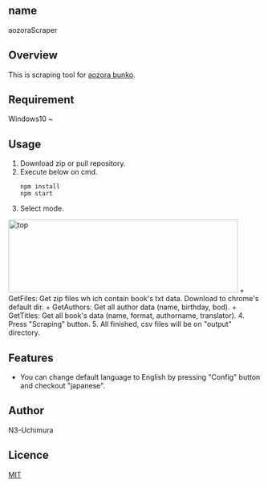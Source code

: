 ## name
aozoraScraper

## Overview
This is scraping tool for [aozora bunko](https://www.aozora.gr.jp/).  

## Requirement
Windows10 ~  

## Usage
1. Download zip or pull repository.
2. Execute below on cmd.
   ```
   npm install
   npm start
   ```
3. Select mode.
<img width="457" height="146" alt="top" src="https://github.com/user-attachments/assets/e5c0f139-049f-4ee8-b862-c48e90f55134" />
+ GetFiles: Get zip files wh
ich contain book's txt data. Download to chrome's default dir.
+ GetAuthors: Get all author data (name, birthday, bod).
+ GetTitles: Get all book's data (name, format, authorname, translator).
4. Press "Scraping" button.
5. All finished, csv files will be on "output" directory.

## Features
+ You can change default language to English by pressing "Config" button and checkout "japanese".

## Author
N3-Uchimura

## Licence
[MIT](https://mit-license.org/)
